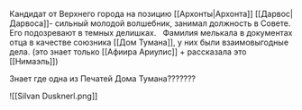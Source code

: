 Кандидат от Верхнего города на позицию [[Архонты|Архонта]] [[Дарвос|Дарвоса]]- сильный молодой волшебник, занимал должность в Совете. Его подозревают в темных делишках. 
 
Фамилия мелькала в документах отца в качестве союзника [[Дом Тумана]], у них были взаимовыгодные дела. (это знает только [[Афиира Ариулис]] + рассказала это [[Нимаэль]])

Знает где одна из Печатей Дома Тумана???????

![[Silvan Dusknerl.png]]